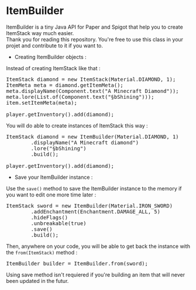 # ItemBuilder

ItemBuilder is a tiny Java API for Paper and Spigot that help you to create ItemStack way much easier.  
Thank you for reading this repository. You're free to use this class in your projet and contribute to it if you want to.
  
- Creating ItemBuilder objects :  
  
Instead of creating ItemStack like that :  
  
<pre>
ItemStack diamond = new ItemStack(Material.DIAMOND, 1);
ItemMeta meta = diamond.getItemMeta();
meta.displayName(Component.text("A Minecraft Diamond"));
meta.lore(List.of(Component.text("§bShining")));
item.setItemMeta(meta);

player.getInventory().add(diamond);
</pre>
  
You will do able to create instances of ItemStack this way :  
  
<pre>
ItemStack diamond = new ItemBuilder(Material.DIAMOND, 1)
        .displayName("A Minecraft diamond")
        .lore("§bShining")
        .build();
        
player.getInventory().add(diamond);
</pre>
    
- Save your ItemBuilder instance :  
  
Use the `save()` method to save the ItemBuilder instance to the memory if you want to edit one more time later :
<pre>
ItemStack sword = new ItemBuilder(Material.IRON_SWORD)
        .addEnchantment(Enchantment.DAMAGE_ALL, 5)
        .hideFlags()
        .unbreakable(true)
        .save()
        .build();
</pre>
  
Then, anywhere on your code, you will be able to get back the instance with the `from(ItemStack)` method :  
  
<pre>
ItemBuilder builder = ItemBuilder.from(sword);
</pre>

Using save method isn't requiered if you're building an item that will never been updated in the futur.
